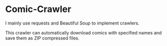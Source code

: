 # Comic-Crawler

I mainly use requests and Beautiful Soup to implement crawlers.

This crawler can automatically download comics with specified names and save them as ZIP compressed files.
